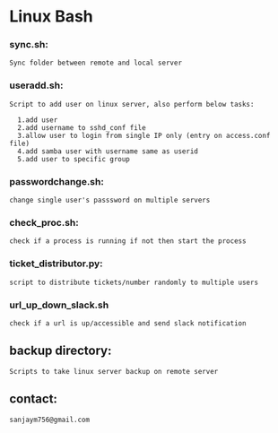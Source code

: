# Linux  Bash

### sync.sh:
  ```Sync folder between remote and local server```

### useradd.sh:

  ``Script to add user on linux server, also perform below tasks:``
  ```
    1.add user
    2.add username to sshd_conf file
    3.allow user to login from single IP only (entry on access.conf file)
    4.add samba user with username same as userid
    5.add user to specific group
```

### passwordchange.sh:
  ```change single user's passsword on multiple servers```

### check_proc.sh:
  ```check if a process is running if not then start the process```

### ticket_distributor.py: 
  ```script to distribute tickets/number randomly to multiple users```

### url_up_down_slack.sh
  ```check if a url is up/accessible and send slack notification```

## backup directory:  
  ```Scripts to take linux server backup on remote server```

## contact:
  `sanjaym756@gmail.com`
